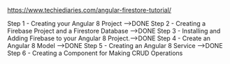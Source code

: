 https://www.techiediaries.com/angular-firestore-tutorial/

Step 1 - Creating your Angular 8 Project -->DONE
Step 2 - Creating a Firebase Project and a Firestore Database -->DONE
Step 3 - Installing and Adding Firebase to your Angular 8 Project.-->DONE
Step 4 - Create an Angular 8 Model -->DONE
Step 5 - Creating an Angular 8 Service -->DONE
Step 6 - Creating a Component for Making CRUD Operations